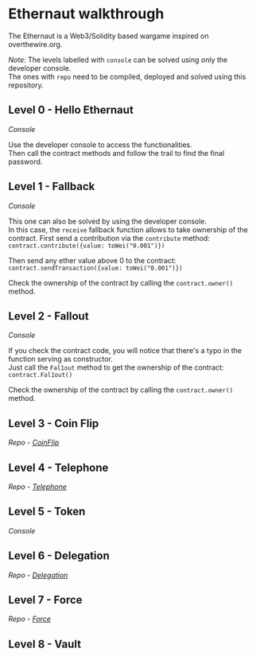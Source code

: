 # Ethernaut walkthrough
The Ethernaut is a Web3/Solidity based wargame inspired on overthewire.org.  

*Note:* The levels labelled with ``console`` can be solved using only the developer console.  
The ones with ``repo`` need to be compiled, deployed and solved using this repository.

## Level 0 - Hello Ethernaut  
*Console*  

Use the developer console to access the functionalities.  
Then call the contract methods and follow the trail to find the final password.

## Level 1 - Fallback  
*Console*  

This one can also be solved by using the developer console.  
In this case, the ``receive`` fallback function allows to take ownership of the contract.
First send a contribution via the ``contribute`` method:  
````contract.contribute({value: toWei("0.001")})````  

Then send any ether value above 0 to the contract:  
````contract.sendTransaction({value: toWei("0.001")})````

Check the ownership of the contract by calling the ``contract.owner()`` method.

## Level 2 - Fallout  
*Console*  

If you check the contract code, you will notice that there's a typo in the function serving as constructor.  
Just call the ``Fal1out`` method to get the ownership of the contract:  
````contract.Fal1out()````  

Check the ownership of the contract by calling the ``contract.owner()`` method.

## Level 3 - Coin Flip  
*Repo - [CoinFlip](CoinFlip)*

## Level 4 - Telephone  
*Repo - [Telephone](Telephone)*

## Level 5 - Token  
*Console*

## Level 6 - Delegation  
*Repo - [Delegation](Delegation)*

## Level 7 - Force  
*Repo - [Force](Force)*


## Level 8 - Vault  

